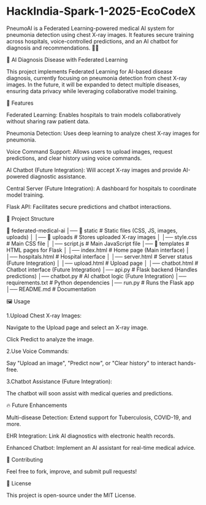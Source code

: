 # HackIndia-Spark-1-2025-EcoCodeX
PneumoAI is a Federated Learning-powered medical AI system for pneumonia detection using chest X-ray images. It features secure training across hospitals, voice-controlled predictions, and an AI chatbot for diagnosis and recommendations. 🏥🔬

🤖 AI Diagnosis Disease with Federated Learning

This project implements Federated Learning for AI-based disease diagnosis, currently focusing on pneumonia detection from chest X-ray images. In the future, it will be expanded to detect multiple diseases, ensuring data privacy while leveraging collaborative model training.

🚀 Features

Federated Learning: Enables hospitals to train models collaboratively without sharing raw patient data.

Pneumonia Detection: Uses deep learning to analyze chest X-ray images for pneumonia.

Voice Command Support: Allows users to upload images, request predictions, and clear history using voice commands.

AI Chatbot (Future Integration): Will accept X-ray images and provide AI-powered diagnostic assistance.

Central Server (Future Integration): A dashboard for hospitals to coordinate model training.

Flask API: Facilitates secure predictions and chatbot interactions.

📂 Project Structure

📂 federated-medical-ai
│── 📂 static                 # Static files (CSS, JS, images, uploads)
│   │── 📂 uploads            # Stores uploaded X-ray images
│   │── style.css             # Main CSS file
│   │── script.js             # Main JavaScript file
│── 📂 templates              # HTML pages for Flask
│   │── index.html            # Home page (Main interface)
│   │── hospitals.html        # Hospital interface
│   │── server.html           # Server status (Future Integration)
│   │── upload.html           # Upload page
│   │── chatbot.html          # Chatbot interface (Future Integration)
│── api.py                    # Flask backend (Handles predictions)
│── chatbot.py                # AI chatbot logic (Future Integration)
│── requirements.txt           # Python dependencies
│── run.py                     # Runs the Flask app
│── README.md                  # Documentation

🖼 Usage

1.Upload Chest X-ray Images:

Navigate to the Upload page and select an X-ray image.

Click Predict to analyze the image.

2.Use Voice Commands:

Say "Upload an image", "Predict now", or "Clear history" to interact hands-free.

3.Chatbot Assistance (Future Integration):

The chatbot will soon assist with medical queries and predictions.

🔥 Future Enhancements

Multi-disease Detection: Extend support for Tuberculosis, COVID-19, and more.

EHR Integration: Link AI diagnostics with electronic health records.

Enhanced Chatbot: Implement an AI assistant for real-time medical advice.

🤝 Contributing

Feel free to fork, improve, and submit pull requests!

📜 License

This project is open-source under the MIT License.

